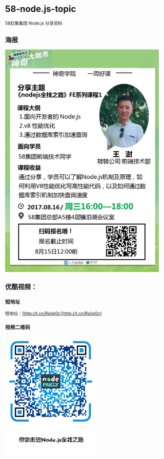 # 58-node.js-topic
58赶集集团 Node.js 分享资料


## 海报
![海报](./poster.jpg)

## 优酷视频：

### 短地址

短地址：[http://t.cn/RpIqi0c](http://t.cn/RpIqi0c)

### 视频二维码

![视频二维码](./videoQRcode.png)
